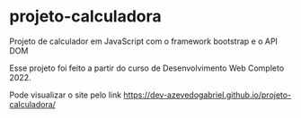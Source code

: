 # projeto-calculadora
 Projeto de calculador em JavaScript com o framework bootstrap e o API DOM

Esse projeto foi feito a partir do curso de Desenvolvimento Web Completo 2022.

Pode visualizar o site pelo link https://dev-azevedogabriel.github.io/projeto-calculadora/
